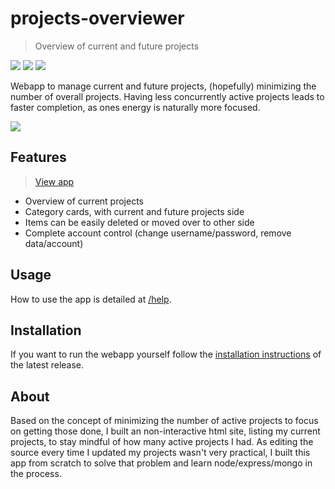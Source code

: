 # projects-overviewer

> Overview of current and future projects

[![](https://circleci.com/gh/jneidel/projects-overviewer/tree/master.svg?style=shield&circle-token=98937429df5bf860a055272d7ded46b7c583503e)](https://circleci.com/gh/jneidel/projects-overviewer)
[![](https://img.shields.io/badge/version-v0.3-blue.svg)](https://github.com/jneidel/projects-overviewer/releases)
[![](https://img.shields.io/badge/currently-under%20development-brightgreen.svg)](https://github.com/jneidel/projects-overviewer)

Webapp to manage current and future projects, (hopefully) minimizing the number of overall projects. Having less concurrently active projects leads to faster completion, as ones energy is naturally more focused.

![](https://i.imgur.com/Wzjp8np.png)

## Features

> [View app](https://po.jneidel.com)

- Overview of current projects
- Category cards, with current and future projects side
- Items can be easily deleted or moved over to other side
- Complete account control (change username/password, remove data/account)

## Usage

How to use the app is detailed at [/help](https://po.jneidel.com/help).

## Installation

If you want to run the webapp yourself follow the [installation instructions](https://github.com/jneidel/projects-overviewer/blob/latest/README.md) of the latest release.

## About

Based on the concept of minimizing the number of active projects to focus on getting those done, I built an non-interactive html site, listing my current projects, to stay mindful of how many active projects I had.
As editing the source every time I updated my projects wasn't very practical, I built this app from scratch to solve that problem and learn node/express/mongo in the process.

